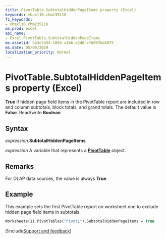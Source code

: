 ```yaml
---
title: PivotTable.SubtotalHiddenPageItems property (Excel)
keywords: vbaxl10.chm235118
f1_keywords:
- vbaxl10.chm235118
ms.prod: excel
api_name:
- Excel.PivotTable.SubtotalHiddenPageItems
ms.assetid: bb3c7e54-1894-a1b6-e2d0-cf6097bd4875
ms.date: 05/09/2019
localization_priority: Normal
---
```



# PivotTable.SubtotalHiddenPageItems property (Excel)

**True** if hidden page field items in the PivotTable report are included in row and column subtotals, block totals, and grand totals. The default value is **False**. Read/write **Boolean**.


## Syntax

_expression_.**SubtotalHiddenPageItems**

_expression_ A variable that represents a **[PivotTable](Excel.PivotTable.md)** object.


## Remarks

For OLAP data sources, the value is always **True**.


## Example

This example sets the first PivotTable report on worksheet one to exclude hidden page field items in subtotals.

```vb
Worksheets(1).PivotTables("Pivot1").SubtotalHiddenPageItems = True
```




[!include[Support and feedback](~/includes/feedback-boilerplate.md)]